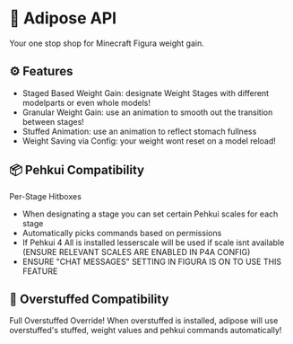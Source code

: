# 🍔 Adipose API 
Your one stop shop for Minecraft Figura weight gain.

## ⚙️ Features
- Staged Based Weight Gain: designate Weight Stages with different modelparts or even whole models!
- Granular Weight Gain: use an animation to smooth out the transition between stages!
- Stuffed Animation: use an animation to reflect stomach fullness
- Weight Saving via Config: your weight wont reset on a model reload!

## 📦 Pehkui Compatibility
Per-Stage Hitboxes

- When designating a stage you can set certain Pehkui scales for each stage
- Automatically picks commands based on permissions
- If Pehkui 4 All is installed lesserscale will be used if scale isnt available (ENSURE RELEVANT SCALES ARE ENABLED IN P4A CONFIG)
- ENSURE "CHAT MESSAGES" SETTING IN FIGURA IS ON TO USE THIS FEATURE

## 🎂 Overstuffed Compatibility 
Full Overstuffed Override!
When overstuffed is installed, adipose will use overstuffed's stuffed, weight values and pehkui commands automatically!
